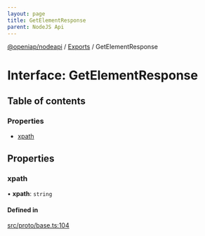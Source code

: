 ```yaml
---
layout: page
title: GetElementResponse
parent: NodeJS Api
---
```

[@openiap/nodeapi](../README.html#) / [Exports](../modules.html#) / GetElementResponse

# Interface: GetElementResponse

## Table of contents

### Properties

- [xpath](GetElementResponse.html##xpath)

## Properties

### xpath

• **xpath**: `string`

#### Defined in

[src/proto/base.ts:104](https://github.com/openiap/nodeapi/blob/a6b5438/src/proto/base.ts#L104)
